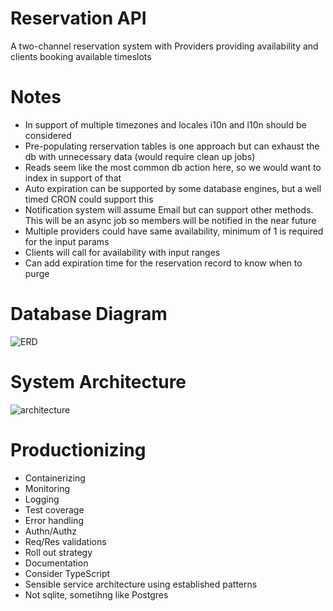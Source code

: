 # Reservation API

A two-channel reservation system with Providers providing availability and clients booking available timeslots

# Notes

- In support of multiple timezones and locales i10n and l10n should be considered
- Pre-populating rerservation tables is one approach but can exhaust the db with unnecessary data (would require clean up jobs)
- Reads seem like the most common db action here, so we would want to index in support of that
- Auto expiration can be supported by some database engines, but a well timed CRON could support this
- Notification system will assume Email but can support other methods. This will be an async job so members will be notified in the near future
- Multiple providers could have same availability, minimum of 1 is required for the input params
- Clients will call for availability with input ranges
- Can add expiration time for the reservation record to know when to purge

# Database Diagram

![ERD](https://i.imgur.com/kQoEdok.png)

# System Architecture

![architecture](https://i.imgur.com/H4OG7uc.png)

# Productionizing

- Containerizing
- Monitoring
- Logging
- Test coverage
- Error handling
- Authn/Authz
- Req/Res validations
- Roll out strategy
- Documentation
- Consider TypeScript
- Sensible service architecture using established patterns
- Not sqlite, sometihng like Postgres
